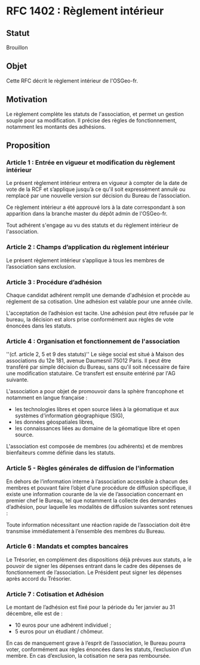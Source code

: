 RFC 1402 : Règlement intérieur
==============================

## Statut

Brouillon

## Objet

Cette RFC décrit le règlement intérieur de l'OSGeo-fr.

## Motivation

Le règlement complète les statuts de l'association, et permet un gestion souple pour sa modification. Il précise des règles de fonctionnement, notamment les montants des adhésions.

## Proposition

### Article 1 : Entrée en vigueur et modification du règlement intérieur

Le présent règlement intérieur entrera en vigueur à compter de la date de vote de la RCF et s’applique jusqu’à ce qu'il soit expressément annulé ou remplacé par une nouvelle version sur décision du Bureau de l’association.

Ce règlement intérieur a été approuvé lors à la date correspondant à son apparition dans la branche master du dépôt admin de l'OSGeo-fr.

Tout adhérent s'engage au vu des statuts et du règlement intérieur de l'association.

### Article 2 : Champs d’application du règlement intérieur

Le présent règlement intérieur s’applique à tous les membres de l’association sans exclusion.

### Article 3 : Procédure d’adhésion

Chaque candidat adhérent remplit une demande d'adhésion et procède au réglement de sa cotisation. Une adhésion est valable pour une année civile. 

L'acceptation de l’adhésion est tacite. Une adhésion peut être refusée par le bureau, la décision est alors prise conformément aux règles de vote énoncées dans les statuts.

### Article 4 : Organisation et fonctionnement de l'association

''(cf. article 2, 5 et 9 des statuts)''
Le siège social est situé à Maison des associations du 12e 181, avenue Daumesnil 75012 Paris. Il peut être transféré par simple décision du Bureau, sans qu'il soit nécessaire de faire une modification statutaire. Ce transfert est ensuite entériné par l'AG suivante.

L'association a pour objet de promouvoir dans la sphère francophone et notamment en langue française : 

* les technologies libres et open source liées à la géomatique et aux systèmes d'information géographique (SIG), 
* les données géospatiales libres, 
* les connaissances liées au domaine de la géomatique libre et open source.

L'association est composée de membres (ou adhérents) et de membres bienfaiteurs comme définie dans les statuts.

### Article 5 - Règles générales de diffusion de l'information

En dehors de l’information interne à l’association accessible à chacun des membres et pouvant faire l’objet d’une procédure de diffusion spécifique, il existe une information courante de la vie de l’association concernant en premier chef le Bureau, tel que notamment la collecte des demandes d’adhésion, pour laquelle les modalités de diffusion suivantes sont retenues :

Toute information nécessitant une réaction rapide de l’association doit être transmise immédiatement à l’ensemble des membres du Bureau.

### Article 6 : Mandats et comptes bancaires

Le Trésorier, en complément des dispositions déjà prévues aux statuts, a le pouvoir de signer les dépenses entrant dans le cadre des dépenses de fonctionnement de l’association. Le Président peut signer les dépenses après accord du Trésorier.

### Article 7 : Cotisation et Adhésion

Le montant de l’adhésion est fixé pour la période du 1er janvier au 31 décembre, elle est de :
* 10 euros pour une adhérent individuel ;
* 5 euros pour un étudiant / chômeur.

En cas de manquement grave à l’esprit de l’association, le Bureau pourra voter, conformément aux règles énoncées dans les statuts, l’exclusion d’un membre. En cas d’exclusion, la cotisation ne sera pas remboursée.

